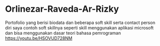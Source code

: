 # Orlinezar-Raveda-Ar-Rizky
Portofolio yang berisi biodata dan beberapa soft skill serta contact person diri saya contoh soft skillnya seperti skill menggunakan aplikasi microsoft dan bisa menggunakan dasar teori bahasa pemrograman
https://youtu.be/HSOVUD728NM
